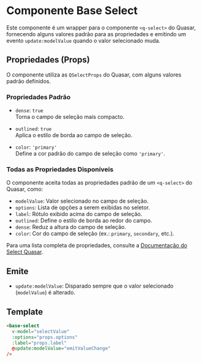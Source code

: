 # Componente Base Select

Este componente é um wrapper para o componente `<q-select>` do Quasar, fornecendo alguns valores padrão para as propriedades e emitindo um evento `update:modelValue` quando o valor selecionado muda.

## Propriedades (Props)

O componente utiliza as `QSelectProps` do Quasar, com alguns valores padrão definidos.

### Propriedades Padrão

- `dense`: `true`  
  Torna o campo de seleção mais compacto.

- `outlined`: `true`  
  Aplica o estilo de borda ao campo de seleção.

- `color`: `'primary'`  
  Define a cor padrão do campo de seleção como `'primary'`.

### Todas as Propriedades Disponíveis

O componente aceita todas as propriedades padrão de um `<q-select>` do Quasar, como:

- `modelValue`: Valor selecionado no campo de seleção.
- `options`: Lista de opções a serem exibidas no seletor.
- `label`: Rótulo exibido acima do campo de seleção.
- `outlined`: Define o estilo de borda ao redor do campo.
- `dense`: Reduz a altura do campo de seleção.
- `color`: Cor do campo de seleção (ex.: `primary`, `secondary`, etc.).

Para uma lista completa de propriedades, consulte a [Documentação do Select Quasar](https://quasar.dev/vue-components/select#qselect-api).

## Emite

- `update:modelValue`: Disparado sempre que o valor selecionado (`modelValue`) é alterado.

## Template

```html
<base-select
  v-model="selectValue"
  :options="props.options"
  :label="props.label"
  @update:modelValue="emitValueChange"
/>
```
